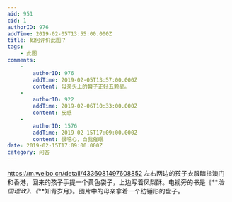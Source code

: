 ```yaml
---
aid: 951
cid: 1
authorID: 976
addTime: 2019-02-05T13:55:00.000Z
title: 如何评价此图？
tags:
    - 此图
comments:
    -
        authorID: 976
        addTime: 2019-02-05T13:57:00.000Z
        content: 母亲头上的簪子正好五颗星。
    -
        authorID: 922
        addTime: 2019-02-06T10:33:00.000Z
        content: 反感
    -
        authorID: 1576
        addTime: 2019-02-15T17:09:00.000Z
        content: 很噁心，自我催眠
date: 2019-02-15T17:09:00.000Z
category: 问答
---
```


https://m.weibo.cn/detail/4336081497608852 左右两边的孩子衣服暗指澳门和香港，回来的孩子手提一个黄色袋子，上边写着凤梨酥。电视旁的书是《**_治国理政》、《_**知青岁月》。图片中的母亲拿着一个纺锤形的盘子。
